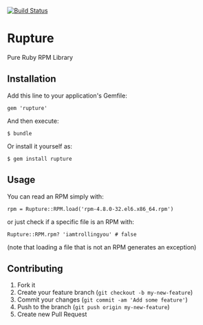 [![Build Status](https://travis-ci.org/stefanozanella/rupture.png?branch=master)](https://travis-ci.org/stefanozanella/rupture)

# Rupture

Pure Ruby RPM Library

## Installation

Add this line to your application's Gemfile:

    gem 'rupture'

And then execute:

    $ bundle

Or install it yourself as:

    $ gem install rupture

## Usage

You can read an RPM simply with:

    rpm = Rupture::RPM.load('rpm-4.8.0-32.el6.x86_64.rpm')

or just check if a specific file is an RPM with:

    Rupture::RPM.rpm? 'iamtrollingyou' # false

(note that loading a file that is not an RPM generates an exception)

## Contributing

1. Fork it
2. Create your feature branch (`git checkout -b my-new-feature`)
3. Commit your changes (`git commit -am 'Add some feature'`)
4. Push to the branch (`git push origin my-new-feature`)
5. Create new Pull Request
